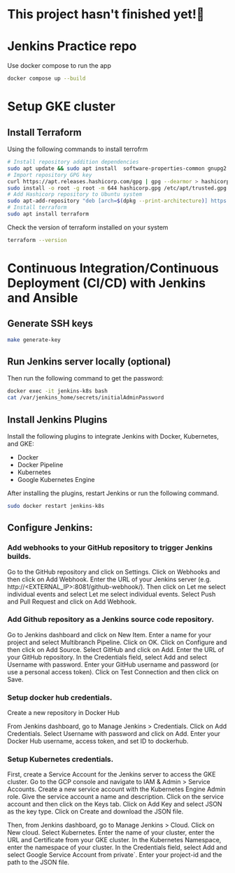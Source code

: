 <h1> This project hasn't finished yet!🫠 </h1>

# Jenkins Practice repo


Use docker compose to run the app

```sh
docker compose up --build
```

# Setup GKE cluster

## Install Terraform

Using the following commands to install terrofrm
```sh
# Install repository addition dependencies
sudo apt update && sudo apt install  software-properties-common gnupg2 curl
# Import repository GPG key
curl https://apt.releases.hashicorp.com/gpg | gpg --dearmor > hashicorp.gpg
sudo install -o root -g root -m 644 hashicorp.gpg /etc/apt/trusted.gpg.d/
# Add Hashicorp repository to Ubuntu system
sudo apt-add-repository "deb [arch=$(dpkg --print-architecture)] https://apt.releases.hashicorp.com $(lsb_release -cs) main"
# Install terraform
sudo apt install terraform
```
Check the version of terraform installed on your system
```sh
terraform --version
```

# Continuous Integration/Continuous Deployment (CI/CD) with Jenkins and Ansible

## Generate SSH keys

```sh
make generate-key 
```

## Run Jenkins server locally (optional)
Then run the following command to get the password:
```sh
docker exec -it jenkins-k8s bash
cat /var/jenkins_home/secrets/initialAdminPassword
```

##  Install Jenkins Plugins
Install the following plugins to integrate Jenkins with Docker, Kubernetes, and GKE:
- Docker
- Docker Pipeline
- Kubernetes
- Google Kubernetes Engine

After installing the plugins, restart Jenkins or run the following command.
```sh
sudo docker restart jenkins-k8s
```

## Configure Jenkins:

### Add webhooks to your GitHub repository to trigger Jenkins builds.

Go to the GitHub repository and click on Settings. Click on Webhooks and then click on Add Webhook. Enter the URL of your Jenkins server (e.g. http://<EXTERNAL_IP>:8081/github-webhook/). Then click on Let me select individual events and select Let me select individual events. Select Push and Pull Request and click on Add Webhook.


### Add Github repository as a Jenkins source code repository.

Go to Jenkins dashboard and click on New Item. Enter a name for your project and select Multibranch Pipeline. Click on OK. Click on Configure and then click on Add Source. Select GitHub and click on Add. Enter the URL of your GitHub repository. In the Credentials field, select Add and select Username with password. Enter your GitHub username and password (or use a personal access token). Click on Test Connection and then click on Save.

### Setup docker hub credentials.

Create a new repository in Docker Hub

From Jenkins dashboard, go to Manage Jenkins > Credentials. Click on Add Credentials. Select Username with password and click on Add. Enter your Docker Hub username, access token, and set ID to dockerhub.


### Setup Kubernetes credentials.

First, create a Service Account for the Jenkins server to access the GKE cluster. Go to the GCP console and navigate to IAM & Admin > Service Accounts. Create a new service account with the Kubernetes Engine Admin role. Give the service account a name and description. Click on the service account and then click on the Keys tab. Click on Add Key and select JSON as the key type. Click on Create and download the JSON file.

Then, from Jenkins dashboard, go to Manage Jenkins > Cloud. Click on New cloud. Select Kubernetes. Enter the name of your cluster, enter the URL and Certificate from your GKE cluster. In the Kubernetes Namespace, enter the namespace of your cluster. In the Credentials field, select Add and select Google Service Account from private`. Enter your project-id and the path to the JSON file.
